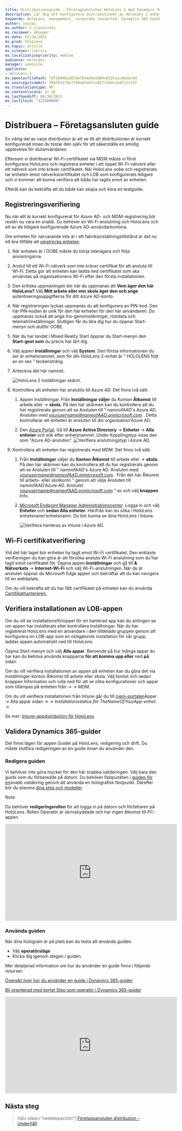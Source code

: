 ```yaml
---
title: Distributionsguide – Företagsansluten HoloLens 2 med Dynamics 365-guider – Distribuera
description: Lär dig att konfigurera distributioner av HoloLens 2 enheter över ett företagsanslutet nätverk med Dynamics 365-guider.
keywords: HoloLens, management, corporate connected, Dynamics 365 Guides, AAD, Azure AD, MDM, Mobile Enhetshantering
author: joyjaz
ms.author: v-jjaswinski
ms.reviewer: aboeger
ms.date: 03/24/2021
ms.prod: hololens
ms.topic: article
ms.sitesec: library
ms.localizationpriority: medium
audience: HoloLens
manager: yannisle
appliesto:
- HoloLens 2
ms.openlocfilehash: 7df2b00b2d87be7b9ad4a5d84c83251ec0ebec4d
ms.sourcegitcommit: f04f631fbe7798a82a57cc01fc56dc2edf13c5f2
ms.translationtype: MT
ms.contentlocale: sv-SE
ms.lasthandoff: 08/30/2021
ms.locfileid: "123189689"
---
```

# <a name="deploy---corporate-connected-guide"></a>Distribuera – Företagsansluten guide

En viktig del av varje distribution är att se till att distributionen är korrekt konfigurerad innan du testar den själv för att säkerställa en smidig upplevelse för slutanvändaren.

Eftersom vi distribuerar Wi-Fi-certifikatet via MDM måste vi först konfigurera HoloLens och registrera enheter i ett öppet Wi-Fi-nätverk eller ett nätverk som inte kräver certifikatet. När HoloLens oobe och registrerats tar enheten emot nätverkscertifikatet och LOB som konfigurerats tidigare och vi kommer att kunna verifiera att båda har tagits emot av enheten.

Efteråt kan du bekräfta att du både kan skapa och köra en testguide.

## <a name="enrollment-validation"></a>Registreringsverifiering

Nu när allt är korrekt konfigurerat för Azure AD- och MDM-registrering bör resten nu vara en snabb. Du behöver en Wi-Fi anslutning och HoloLens och ett av de tidigare konfigurerade Azure AD-användarkontona.

Om enheten för närvarande inte är i ett fabriksinställningstillstånd är det nu ett bra tillfälle att [omstrecka enheten](/hololens/hololens-recovery#clean-reflash-the-device).

1. När enheten är i OOBE måste du börja interagera och följa anvisningarna.

2. Anslut till ett Wi-Fi nätverk som inte kräver certifikat för att ansluta till Wi-Fi. Detta gör att enheten kan ladda ned certifikatet som ska användas på organisationens Wi-Fi efter den första installationen.

3. Den kritiska uppmaningen blir när du uppmanas att **Vem äger den här HoloLens?** Välj **Mitt arbete eller min skola äger den och ange** autentiseringsuppgifterna för ditt Azure AD-konto.

4. När registreringen lyckas uppmanas du att konfigurera en PIN-kod. Den här PIN-koden är unik för den här enheten för den här användaren. Du uppmanas också att ange Iris-genomsökningar, röstdata och telemetriinställningar. Slutligen får du lära dig hur du öppnar Start-menyn och slutför OOBE.

5. När du har landat i Mixed Reality Start öppnar du Start-menyn den **Start-gest som** du precis har lärt dig.

6. Välj appen **Inställningar** och välj **System**. Den första informationen du ser är enhetsnamnet, som för din HoloLens 2-enhet är &quot; HOLOLENS följt av en sex &quot; teckensträng.

7. Anteckna det här namnet.

    ![HoloLens 2 Inställningar skärm.](./images/hololens2-settings-about.jpg)

8. Kontrollera att enheten har anslutits till Azure AD. Det finns två sätt:

    1.  Appen Inställningar. Från **Inställningar väljer** du Konton **Åtkomst** till arbete eller  ->  **skola.** På den här skärmen kan du kontrollera att du har registrerats genom att se Ansluten till &quot; namnofAAD&#39;s Azure AD. Ansluten med *yourusername@nameofAAD.onmicrosoft.com* . Detta kontrollerar att enheten är ansluten till din organisation&#39;Azure AD.

    1. Den [Azure Portal](https://portal.azure.com/#home). Gå till **Azure Active Directory**  ->  **Enheter**  ->  **Alla enheter** och sök efter enhetsnamnet. Under Kopplingstyp visas den som "Azure AD-ansluten".
        ![Verifiera anslutningstyp i Azure AD.](./images/hololens2-devices-all-devices.png)

9. Kontrollera att enheten har registrerats med MDM. Det finns två sätt:

    1. Från **Inställningar** väljer du **Konton Åtkomst** till arbete eller  ->  **skola.** På den här skärmen kan du kontrollera att du har registrerats genom att se Ansluten till &quot; namnofAAD&#39;s Azure AD. Ansluten med *yourusername@nameofAAD.onmicrosoft.com* . Från det här Åtkomst till arbets- eller skolkonto &quot; genom att välja Ansluten till namnofAAD&#39;Azure AD. Anslutet yourusername@nameofAAD.onmicrosoft.com &quot; av och välj **knappen** Info.

    1. [Microsoft Endpoint Manager Administrationscenter](https://endpoint.microsoft.com/#home). Logga in och välj **Enheter** och **sedan Alla enheter.** Härifrån kan du söka i HoloLens enhetsnamn&#39;enhetsnamn. Du bör kunna se dina HoloLens i Intune.

        ![Verifiera hanteras av Intune i Azure AD.](./images/hololens2-devices-all-devices2.png)


## <a name="wi-fi-certificate-validation"></a>Wi-Fi certifikatverifiering

Vid det här laget bör enheten ha tagit emot Wi-Fi certifikatet. Den enklaste verifieringen du kan göra är att försöka ansluta Wi-Fi anslutning som du&#39;har tagit emot certifikatet för. Öppna appen **Inställningar** och gå till **&amp; Nätverkets**  ->  **Internet-Wi-Fi** och välj Wi-Fi-anslutningen. När du är ansluten öppnar du Microsoft Edge appen och bekräftar att du kan navigera till en webbplats.

Om du vill bekräfta att du har fått certifikatet på enheten kan du använda [Certifikathanteraren.](/hololens/certificate-manager)

## <a name="validate-lob-app-install"></a>Verifiera installationen av LOB-appen

Om du vill se installationsförloppet för en hanterad app kan du antingen se om appen har installerats eller kontrollera Inställningar. När du har registrerat HoloLens med en användare i den tilldelade gruppen genom att konfigurera en LOB-app som en obligatorisk installation för vår grupp, laddas appen automatiskt ned till HoloLens.

Öppna Start-menyn och välj **Alla appar**. Beroende på hur många appar du har kan du behöva använda knapparna **för att komma upp eller** ned **på** sidan.

Om du vill verifiera installationen av appen på enheten kan du göra det via Inställningar-konton Åtkomst till arbete eller skola. Välj kontot och sedan knappen Information och rulla ned för att se olika konfigurationer och appar som tillämpas på enheten från  ->    ->  MDM. 

Om du vill verifiera installationen från Intune går du till [mem-portalen](https://endpoint.microsoft.com/#home)Appar -> Alla appar sidan  ->     -> *Installationsstatus för TheNameOfYourApp-enhet.*  ->  

Se mer: [Intune-appdistribution för HoloLens](/hololens/app-deploy-intune)

## <a name="validate-dynamics-365-guides"></a>Validera Dynamics 365-guider

Det finns lägen för appen Guider på HoloLens, redigering och drift. Du måste slutföra redigeringen av en guide innan du använder den.

### <a name="authoring-the-guide"></a>Redigera guiden

Vi behöver inte göra mycket för den här snabba valideringen. Välj bara den guide som du förberedde på datorn. Du behöver fästpunkten i [guiden för en](/dynamics365/mixed-reality/guides/hololens-app-anchor)snabb validering genom att använda en holografisk fästpunkt. Därefter bör du placera [dina steg och modeller](/dynamics365/mixed-reality/guides/hololens-app-orientation).

>[!NOTE]
> Du behöver **redigeringsrollen** för att logga in på datorn och författaren på HoloLens. Rollen Operatör är skrivskyddade och har ingen åtkomst till PC-appen.

<iframe width="560" height="315" src="https://www.youtube.com/embed/poE7s7_zWDE" frameborder="0" allow="accelerometer; autoplay; clipboard-write; encrypted-media; gyroscope; picture-in-picture" allowfullscreen></iframe>

### <a name="operating-the-guide"></a>Använda guiden

När dina hologram är på plats kan du testa att använda guiden. 
- Välj **operatörsläge**
- Klicka dig igenom stegen i guiden.

Mer detaljerad information om hur du använder en guide finns i följande resurser:

[Översikt över hur du använder en guide i Dynamics 365-guider](/dynamics365/mixed-reality/guides/operator-overview)

[Bli orienterad med kortet Step som operatör i Dynamics 365-guider](/dynamics365/mixed-reality/guides/operator-step-card-orientation)

<iframe width="560" height="315" src="https://www.youtube.com/embed/9s41BKGHVL8" frameborder="0" allow="accelerometer; autoplay; clipboard-write; encrypted-media; gyroscope; picture-in-picture" allowfullscreen></iframe>

## <a name="next-step"></a>Nästa steg 
> [!div class="nextstepaction"]
> [Företagsansluten distribution – Underhåll](hololens2-corp-connected-maintain.md)
